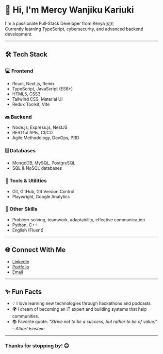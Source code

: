 # 👋 Hi, I'm Mercy Wanjiku Kariuki

I'm a passionate Full-Stack Developer from Kenya 🇰🇪  
Currently learning TypeScript, cybersecurity, and advanced backend development.

---

## 🛠️ Tech Stack

### 💻 Frontend
- React, Next.js, Remix
- TypeScript, JavaScript (ES6+)
- HTML5, CSS3
- Tailwind CSS, Material UI
- Redux Toolkit, Vite

### 🔙 Backend
- Node.js, Express.js, NestJS
- RESTful APIs, CI/CD
- Agile Methodology, DevOps, PRD

### 🗄️ Databases
- MongoDB, MySQL, PostgreSQL
- SQL & NoSQL databases

### 🧰 Tools & Utilities
- Git, GitHub, Git Version Control
- Playwright, Google Analytics

### 🧠 Other Skills
- Problem-solving, teamwork, adaptability, effective communication
- Python, C++
- English (Fluent)


---



## 🌐 Connect With Me

- [LinkedIn](https://www.linkedin.com/in/mercy-k-5b35202a7/)
- [Portfolio](https://mercy-s-portfolio.vercel.app/)
- [Email](mk7693964@gmail.com)

---

## ✨ Fun Facts

- 💡 I love learning new technologies through hackathons and podcasts.
- 🌍 I dream of becoming an IT expert and building systems that help communities.
- 📚 Favorite quote: *"Strive not to be a success, but rather to be of value." – Albert Einstein*

---


### Thanks for stopping by! 😊
